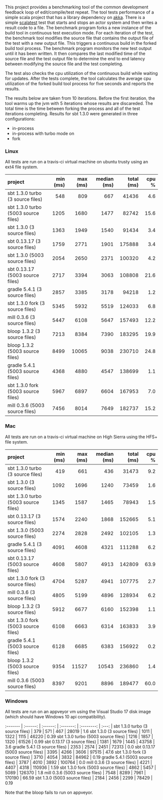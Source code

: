 This project provides a benchmarking tool of the common development
feedback loop of edit/compile/test repeat. The tool tests performance
of a simple scala project that has a library dependency on
[akka](https://akka.io). There is a simple [scalatest](http://www.scalatest.org)
test that starts and stops an actor system and then writes a result
code to a file. The benchmark program forks a new instance of the build
tool in continuous test execution mode. For each iteration of the test,
the benchmark tool modifies the source file that contains the output file
of the test with a new output file. This triggers a continuous build in the
forked build tool process. The benchmark program monitors the new test output
until it has been written. It then compares the last modified time of the source
file and the test output file to determine the end to end latency between
modifying the source file and the test completing.

The test also checks the cpu utilization of the continuous build while waiting
for updates. After the tests complete, the tool calculates the average cpu
utilization of the forked build tool process for five seconds and reports the
results.

The results below are taken from 10 iterations. Before the first iteration,
the tool warms up the jvm with 5 iterations whose results are discareded. The
total time is the time between forking the process and all of the test iterations
completing. Results for sbt 1.3.0 were generated in three configurations:
* in-process
* in-process with turbo mode on
* fork

### Linux
All tests are run on a travis-ci virtual machine on ubuntu trusty using an ext4
file system.

project | min (ms) | max (ms) | median (ms) | total (ms) | cpu % |
:------- | -------: | -------: | --------: | ---------: | ----: |
sbt 1.3.0 turbo (3 source files) | 548 | 809 | 667 | 41436 | 4.6
sbt 1.3.0 turbo (5003 source files) | 1205 | 1680 | 1477 | 82742 | 15.6
sbt 1.3.0 (3 source files) | 1363 | 1949 | 1540 | 91434 | 3.4
sbt 0.13.17 (3 source files) | 1759 | 2771 | 1901 | 175888 | 3.4
sbt 1.3.0 (5003 source files) | 2054 | 2650 | 2371 | 100320 | 4.2
sbt 0.13.17 (5003 source files) | 2717 | 3394 | 3063 | 108808 | 21.6
gradle 5.4.1 (3 source files) | 2857 | 3385 | 3178 | 94218 | 1.2
sbt 1.3.0 fork (3 source files) | 5345 | 5932 | 5519 | 124033 | 6.8
mill 0.3.6 (3 source files) | 5447 | 6108 | 5647 | 157493 | 12.2
bloop 1.3.2 (3 source files) | 7213 | 8384 | 7390 | 183295 | 19.9
bloop 1.3.2 (5003 source files) | 8499 | 10065 | 9038 | 230710 | 24.8
gradle 5.4.1 (5003 source files) | 4368 | 4880 | 4547 | 138699 | 1.1
sbt 1.3.0 fork (5003 source files) | 5967 | 6897 | 6604 | 167953 | 7.0
mill 0.3.6 (5003 source files) | 7456 | 8014 | 7649 | 182737 | 15.2

### Mac
All tests are run on a travis-ci virtual machine on High Sierra using the HFS+
file system.

project | min (ms) | max (ms) | median (ms) | total (ms) | cpu % |
:------- | -------: | -------: | --------: | ---------: | ----: |
sbt 1.3.0 turbo (3 source files) | 419 | 661 | 436 | 31473 | 9.2
sbt 1.3.0 (3 source files) | 1092 | 1696 | 1240 | 73459 | 1.6
sbt 1.3.0 turbo (5003 source files) | 1345 | 1587 | 1465 | 78943 | 1.5
sbt 0.13.17 (3 source files) | 1574 | 2240 | 1868 | 152665 | 5.1
sbt 1.3.0 (5003 source files) | 2274 | 2828 | 2492 | 102105 | 1.3
gradle 5.4.1 (3 source files) | 4091 | 4608 | 4321 | 111288 | 6.2
sbt 0.13.17 (5003 source files) | 4608 | 5807 | 4913 | 142809 | 63.9
sbt 1.3.0 fork (3 source files) | 4704 | 5287 | 4941 | 107775 | 2.7
mill 0.3.6 (3 source files) | 4805 | 5199 | 4896 | 128934 | 6.2
bloop 1.3.2 (3 source files) | 5912 | 6677 | 6160 | 152398 | 1.1
sbt 1.3.0 fork (5003 source files) | 6108 | 6663 | 6314 | 163833 | 3.9
gradle 5.4.1 (5003 source files) | 6128 | 6685 | 6383 | 156922 | 0.2
bloop 1.3.2 (5003 source files) | 9354 | 11527 | 10543 | 236860 | 1.4
mill 0.3.6 (5003 source files) | 8397 | 9201 | 8896 | 189477 | 60.0

### Windows
All tests are run on an appveyor vm using the Visual Studio 17 disk image (which
should have Windows 10 api compatibility).

:------- | :------: | :------: | :-------: | :--------: | :---: |
sbt 1.3.0 turbo (3 source files) | 379 | 571 | 467 | 28019 | 1.6
sbt 1.3.0 (3 source files) | 1011 | 1322 | 1115 | 46220 | 0.39
sbt 1.3.0 turbo (5003 source files) | 1216 | 1857 | 1320 | 61526 | 0.99
sbt 0.13.17 (3 source files) | 1381 | 1679 | 1445 | 43758 | 3.6
gradle 5.4.1 (3 source files) | 2353 | 2574 | 2451 | 72313 | 0.0
sbt 0.13.17 (5003 source files) | 3395 | 4266 | 3606 | 97515 | 47.6
sbt 1.3.0 fork (3 source files) | 3710 | 4054 | 3832 | 84962 | 0.19
gradle 5.4.1 (5003 source files) | 3787 | 4010 | 3892 | 100764 | 0.0
mill 0.3.6 (3 source files) | 4221 | 4407 | 4318 | 110936 | 1.59
sbt 1.3.0 fork (5003 source files) | 4862 | 5457 | 5089 | 126370 | 1.8
mill 0.3.6 (5003 source files) | 7548 | 8289 | 7961 | 170190 | 66.59
sbt 1.3.0 (5003 source files) | 2184 | 2456 | 2299 | 78429 | 0.19

Note that the bloop fails to run on appveyor.
